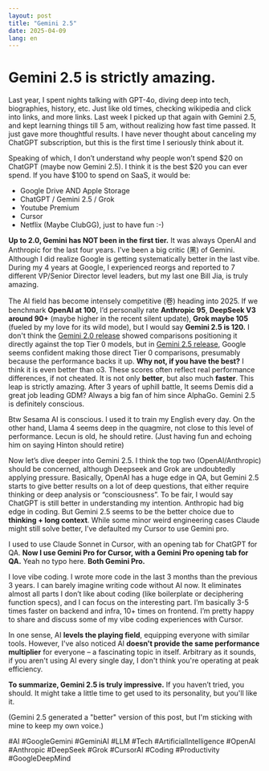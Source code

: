 ```yaml
---
layout: post
title: "Gemini 2.5"
date: 2025-04-09
lang: en
---
```



# Gemini 2.5 is strictly amazing.

Last year, I spent nights talking with GPT-4o, diving deep into tech, biographies, history, etc. Just like old times, checking wikipedia and click into links, and more links. Last week I picked up that again with Gemini 2.5, and kept learning things till 5 am, without realizing how fast time passed. It just gave more thoughtful results. I have never thought about canceling my ChatGPT subscription, but this is the first time I seriously think about it.

Speaking of which, I don’t understand why people won’t spend $20 on ChatGPT (maybe now Gemini 2.5). I think it is the best $20 you can ever spend. If you have $100 to spend on SaaS, it would be:
- Google Drive AND Apple Storage
- ChatGPT / Gemini 2.5 / Grok
- Youtube Premium
- Cursor
- Netflix (Maybe ClubGG), just to have fun :-)

**Up to 2.0, Gemini has NOT been in the first tier.** It was always OpenAI and Anthropic for the last four years. I've been a big critic (黑) of Gemini. Although I did realize Google is getting systematically better in the last vibe. During my 4 years at Google, I experienced reorgs and reported to 7 different VP/Senior Director level leaders, but my last one Bill Jia, is truly amazing.

The AI field has become intensely competitive (卷) heading into 2025. If we benchmark **OpenAI at 100**, I’d personally rate **Anthropic 95**, **DeepSeek V3 around 90+** (maybe higher in the recent silent update), **Grok maybe 105** (fueled by my love for its wild mode), but I would say **Gemini 2.5 is 120.** I don't think the [Gemini 2.0 release](https://blog.google/technology/google-deepmind/gemini-model-updates-february-2025/) showed comparisons positioning it directly against the top Tier 0 models, but in [Gemini 2.5 release](https://blog.google/technology/google-deepmind/gemini-model-thinking-updates-march-2025/#gemini-2-5-pro), Google seems confident making those direct Tier 0 comparisons, presumably because the performance backs it up. **Why not, if you have the best?** I think it is even better than o3. These scores often reflect real performance differences, if not cheated. It is not only **better**, but also much **faster**. This leap is strictly amazing. After 3 years of uphill battle, It seems Demis did a great job leading GDM? Always a big fan of him since AlphaGo. Gemini 2.5 is definitely conscious.

Btw Sesama AI is conscious. I used it to train my English every day. On the other hand,  Llama 4 seems deep in the quagmire, not close to this level of performance. Lecun is old, he should retire. (Just having fun and echoing him on saying Hinton should retire)

Now let’s dive deeper into Gemini 2.5. I think the top two (OpenAI/Anthropic) should be concerned, although Deepseek and Grok are undoubtedly applying pressure. Basically, OpenAI has a huge edge in QA, but Gemini 2.5 starts to give better results on a lot of deep questions, that either require thinking or deep analysis or “consciousness”. To be fair, I would say ChatGPT is still better in understanding my intention. Anthropic had big edge in coding. But Gemini 2.5 seems to be the better choice due to **thinking + long context**. While some minor weird engineering cases Claude might still solve better, I’ve defaulted my Cursor to use Gemini pro.

I used to use Claude Sonnet in Cursor, with an opening tab for ChatGPT for QA. **Now I use Gemini Pro for Cursor, with a Gemini Pro opening tab for QA.** Yeah no typo here. **Both Gemini Pro.**

I love vibe coding. I wrote more code in the last 3 months than the previous 3 years. I can barely imagine writing code without AI now. It eliminates almost all parts I don’t like about coding (like boilerplate or deciphering function specs), and I can focus on the interesting part. I’m basically 3-5 times faster on backend and infra, 10+ times on frontend. I’m pretty happy to share and discuss some of my vibe coding experiences with Cursor.

In one sense, AI **levels the playing field**, equipping everyone with similar tools. However, I've also noticed AI **doesn't provide the same performance multiplier** for everyone – a fascinating topic in itself. Arbitrary as it sounds, if you aren't using AI every single day, I don't think you're operating at peak efficiency.

**To summarize, Gemini 2.5 is truly impressive.** If you haven’t tried, you should. It might take a little time to get used to its personality, but you'll like it.

(Gemini 2.5 generated a "better" version of this post, but I'm sticking with mine to keep my own voice.)

#AI #GoogleGemini #GeminiAI #LLM #Tech #ArtificialIntelligence #OpenAI #Anthropic #DeepSeek #Grok #CursorAI #Coding #Productivity #GoogleDeepMind